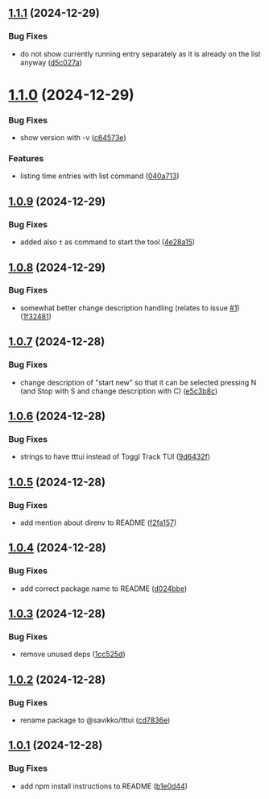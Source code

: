## [1.1.1](https://github.com/savikko/tttui/compare/v1.1.0...v1.1.1) (2024-12-29)


### Bug Fixes

* do not show currently running entry separately as it is already on the list anyway ([d5c027a](https://github.com/savikko/tttui/commit/d5c027a28450faee9c1b4656a9e549ddbc26667e))

# [1.1.0](https://github.com/savikko/tttui/compare/v1.0.9...v1.1.0) (2024-12-29)


### Bug Fixes

* show version with -v ([c64573e](https://github.com/savikko/tttui/commit/c64573ec696d1478b652035683e81ef48f0f3903))


### Features

* listing time entries with list command ([040a713](https://github.com/savikko/tttui/commit/040a71346baf71fd537470a3a77600635aab1a4f))

## [1.0.9](https://github.com/savikko/tttui/compare/v1.0.8...v1.0.9) (2024-12-29)


### Bug Fixes

* added also `t` as command to start the tool ([4e28a15](https://github.com/savikko/tttui/commit/4e28a1532aa563530bcf71a26af930750eca828e))

## [1.0.8](https://github.com/savikko/tttui/compare/v1.0.7...v1.0.8) (2024-12-29)


### Bug Fixes

* somewhat better change description handling (relates to issue [#1](https://github.com/savikko/tttui/issues/1)) ([1f32481](https://github.com/savikko/tttui/commit/1f32481ba6865207faa1dcecfc6f28ac76ca54d3))

## [1.0.7](https://github.com/savikko/tttui/compare/v1.0.6...v1.0.7) (2024-12-28)


### Bug Fixes

* change description of "start new" so that it can be selected pressing N (and Stop with S and change description with C) ([e5c3b8c](https://github.com/savikko/tttui/commit/e5c3b8c00a82c0bb55f1e92360ee27395c465340))

## [1.0.6](https://github.com/savikko/tttui/compare/v1.0.5...v1.0.6) (2024-12-28)


### Bug Fixes

* strings to have tttui instead of Toggl Track TUI ([9d6432f](https://github.com/savikko/tttui/commit/9d6432fc172194192742e2b67c9818ba15a8ae88))

## [1.0.5](https://github.com/savikko/tttui/compare/v1.0.4...v1.0.5) (2024-12-28)


### Bug Fixes

* add mention about direnv to README ([f2fa157](https://github.com/savikko/tttui/commit/f2fa1579877503fc394807f515efdc5c54736b3b))

## [1.0.4](https://github.com/savikko/tttui/compare/v1.0.3...v1.0.4) (2024-12-28)


### Bug Fixes

* add correct package name to README ([d024bbe](https://github.com/savikko/tttui/commit/d024bbec9f042fea14eeca7e8e6dc8671b6b46c4))

## [1.0.3](https://github.com/savikko/tttui/compare/v1.0.2...v1.0.3) (2024-12-28)


### Bug Fixes

* remove unused deps ([1cc525d](https://github.com/savikko/tttui/commit/1cc525d4e4c15b5e96b7eec14dc87b1010700c38))

## [1.0.2](https://github.com/savikko/tttui/compare/v1.0.1...v1.0.2) (2024-12-28)


### Bug Fixes

* rename package to @savikko/tttui ([cd7836e](https://github.com/savikko/tttui/commit/cd7836e6596a58aa56d195c7d54de2b5ce913627))

## [1.0.1](https://github.com/savikko/tttui/compare/v1.0.0...v1.0.1) (2024-12-28)


### Bug Fixes

* add npm install instructions to README ([b1e0d44](https://github.com/savikko/tttui/commit/b1e0d44223bce22cd37d65c0a59748ae66b6bd1f))
